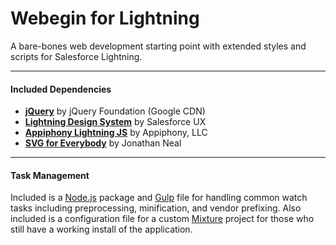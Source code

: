 # Webegin for Lightning
A bare-bones web development starting point with extended styles and scripts for Salesforce Lightning.

---

#### Included Dependencies
* <a href="https://jquery.com/">**jQuery**</a> by jQuery Foundation (Google CDN)
* <a href="http://lightningdesignsystem.com/">**Lightning Design System**</a> by Salesforce UX
* <a href="http://aljs.appiphony.com/">**Appiphony Lightning JS**</a> by Appiphony, LLC
* <a href="https://github.com/jonathantneal/svg4everybody">**SVG for Everybody**</a> by Jonathan Neal

---

#### Task Management
Included is a <a href="https://nodejs.org/">Node.js</a> package and <a href="http://gulpjs.com/">Gulp</a> file for handling common watch tasks including preprocessing, minification, and vendor prefixing. Also included is a configuration file for a custom <a href="http://mixture.io/">Mixture</a> project for those who still have a working install of the application.